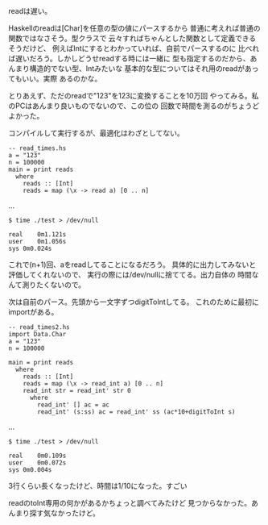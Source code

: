 readは遅い。

Haskellのreadは[Char]を任意の型の値にパースするから
普通に考えれば普通の関数ではなさそう。型クラスで
云々すればちゃんとした関数として定義できるそうだけど、
例えばIntにするとわかっていれば、自前でパースするのに
比べれば遅いだろう。しかしどうせreadする時には一緒に
型も指定するのだから、あんまり構造的でない型、Intみたいな
基本的な型についてはそれ用のreadがあってもいい。実際
あるのかな。

とりあえず、ただのreadで"123"を123に変換することを10万回
やってみる。私のPCはあんまり良いものでないので、この位の
回数で時間を測るのがちょうどよかった。

コンパイルして実行するが、最適化はわざとしてない。

    -- read_times.hs
    a = "123"
    n = 100000
    main = print reads
      where
        reads :: [Int]
        reads = map (\x -> read a) [0 .. n] 

...

    $ time ./test > /dev/null

    real	0m1.121s
    user	0m1.056s
    sys	0m0.024s

これで(n+1)回、aをreadしてることになるだろう。
具体的に出力してみないと評価してくれないので、
実行の際には/dev/nullに捨ててる。出力自体の
時間なんて測りたくないので。

次は自前のパース。先頭から一文字ずつdigitToIntしてる。
これのために最初にimportがある。

    -- read_times2.hs
    import Data.Char
    a = "123"
    n = 100000

    main = print reads
      where
        reads :: [Int]
        reads = map (\x -> read_int a) [0 .. n]
        read_int str = read_int' str 0
          where
            read_int' [] ac = ac
            read_int' (s:ss) ac = read_int' ss (ac*10+digitToInt s)

...

    $ time ./test > /dev/null

    real	0m0.109s
    user	0m0.072s
    sys	0m0.004s

3行くらい長くなったけど、時間は1/10になった。すごい

readのtoInt専用の何かがあるかちょっと調べてみたけど
見つからなかった。あんまり探す気なかったけど。
